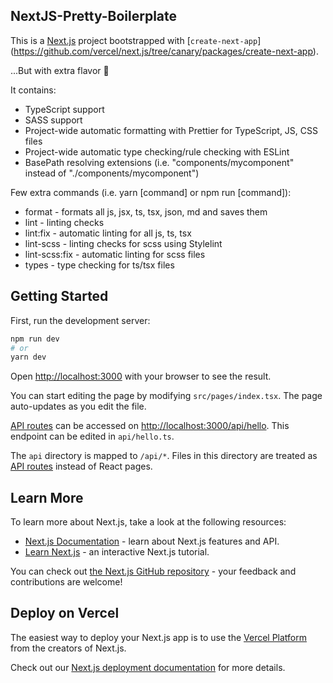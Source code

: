 ## NextJS-Pretty-Boilerplate

This is a [Next.js](https://nextjs.org/) project bootstrapped with [`create-next-app`]
(https://github.com/vercel/next.js/tree/canary/packages/create-next-app).

...But with extra flavor 🎁

It contains:
- TypeScript support
- SASS support
- Project-wide automatic formatting with Prettier for TypeScript, JS, CSS files
- Project-wide automatic type checking/rule checking with ESLint
- BasePath resolving extensions (i.e. "components/mycomponent" instead of "./components/mycomponent")

Few extra commands (i.e. yarn [command] or npm run [command]):
- format - formats all js, jsx, ts, tsx, json, md and saves them
- lint - linting checks
- lint:fix - automatic linting for all js, ts, tsx
- lint-scss - linting checks for scss using Stylelint
- lint-scss:fix - automatic linting for scss files
- types - type checking for ts/tsx files

## Getting Started

First, run the development server:

```bash
npm run dev
# or
yarn dev
```

Open [http://localhost:3000](http://localhost:3000) with your browser to see the result.

You can start editing the page by modifying `src/pages/index.tsx`. The page auto-updates as you edit the file.

[API routes](https://nextjs.org/docs/api-routes/introduction) can be accessed on [http://localhost:3000/api/hello](http://localhost:3000/api/hello). This endpoint can be edited in `api/hello.ts`.

The `api` directory is mapped to `/api/*`. Files in this directory are treated as [API routes](https://nextjs.org/docs/api-routes/introduction) instead of React pages.

## Learn More

To learn more about Next.js, take a look at the following resources:

- [Next.js Documentation](https://nextjs.org/docs) - learn about Next.js features and API.
- [Learn Next.js](https://nextjs.org/learn) - an interactive Next.js tutorial.

You can check out [the Next.js GitHub repository](https://github.com/vercel/next.js/) - your feedback and contributions are welcome!

## Deploy on Vercel

The easiest way to deploy your Next.js app is to use the [Vercel Platform](https://vercel.com/new?utm_medium=default-template&filter=next.js&utm_source=create-next-app&utm_campaign=create-next-app-readme) from the creators of Next.js.

Check out our [Next.js deployment documentation](https://nextjs.org/docs/deployment) for more details.

